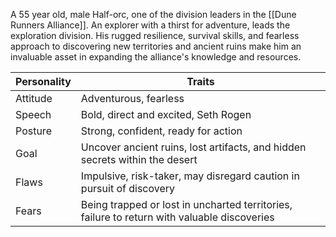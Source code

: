 A 55 year old, male Half-orc, one of the division leaders in the [[Dune Runners Alliance]]. An explorer with a thirst for adventure, leads the exploration division. His rugged resilience, survival skills, and fearless approach to discovering new territories and ancient ruins make him an invaluable asset in expanding the alliance's knowledge and resources.

| Personality | Traits                                                                                      |
| ----------- | ------------------------------------------------------------------------------------------- |
| Attitude    | Adventurous, fearless                                                                       |
| Speech      | Bold, direct and excited, Seth Rogen                                                        |
| Posture     | Strong, confident, ready for action                                                         |
| Goal        | Uncover ancient ruins, lost artifacts, and hidden secrets within the desert                 |
| Flaws       | Impulsive, risk-taker, may disregard caution in pursuit of discovery                        |
| Fears       | Being trapped or lost in uncharted territories, failure to return with valuable discoveries |
